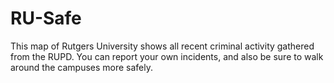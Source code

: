 RU-Safe
=======

This map of Rutgers University shows all recent criminal activity gathered from the RUPD. You can report your own incidents, and also be sure to walk around the campuses more safely.
